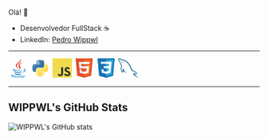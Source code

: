 

 Olá! 👋

- Desenvolvedor FullStack ☕
- LinkedIn: [Pedro Wippwl](https://www.linkedin.com/in/pedrowippwldev)

---

<img src="https://raw.githubusercontent.com/devicons/devicon/master/icons/java/java-original.svg" width="40" />
<img src="https://raw.githubusercontent.com/devicons/devicon/master/icons/python/python-original.svg" width="40" />
<img src="https://raw.githubusercontent.com/devicons/devicon/master/icons/javascript/javascript-original.svg" width="40" />
<img src="https://raw.githubusercontent.com/devicons/devicon/master/icons/html5/html5-original.svg" width="40" />
<img src="https://raw.githubusercontent.com/devicons/devicon/master/icons/css3/css3-original.svg" width="40" />
<img src="https://raw.githubusercontent.com/devicons/devicon/master/icons/mysql/mysql-original.svg" width="40" />

---

## WIPPWL's GitHub Stats

![WIPPWL's GitHub stats](https://github-readme-stats.vercel.app/api?username=WIPPWL&show_icons=true&theme=radical)
